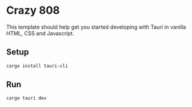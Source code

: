 # Crazy 808

This template should help get you started developing with Tauri in vanilla HTML, CSS and Javascript.

## Setup

```sh
cargo install tauri-cli
```

## Run

```
cargo tauri dev
```